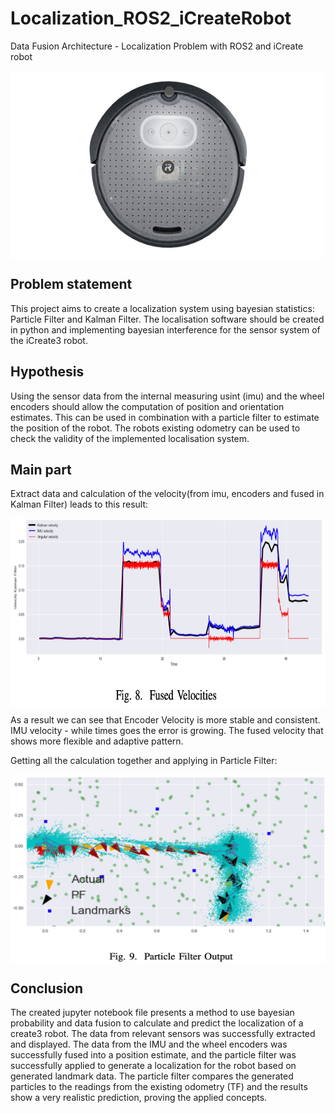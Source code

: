 # Localization_ROS2_iCreateRobot
Data Fusion Architecture - Localization Problem with ROS2 and iCreate robot

<img src="one.jpeg" alt="Alt text" width="500" height="300" align="center">

## Problem statement
This project aims to create a localization system using bayesian statistics: Particle Filter and Kalman Filter. The localisation software should be created in python and implementing bayesian interference for the sensor system of the iCreate3 robot. 

## Hypothesis
Using the sensor data from the internal measuring usint (imu) and the wheel encoders should allow the computation of position and orientation estimates. This can be used in combination with a particle filter to estimate the position of the robot. The robots existing odometry can be used to check the validity of the implemented localisation system.

## Main part
Extract data and calculation of the velocity(from imu, encoders and fused in Kalman Filter) leads to this result:

<img src="fused.png" alt="Alt text" width="600" height="300" align="center">

As a result we can see that Encoder Velocity is more stable and consistent. IMU velocity - while times goes the error is growing. The fused velocity that shows more flexible and adaptive pattern.

Getting all the calculation together and applying in Particle Filter:

<img src="result.png" alt="Alt text" width="600" height="300" align="center">

## Conclusion
The created jupyter notebook file presents a method to use bayesian probability and data fusion to calculate and predict the localization of a create3 robot. The data from relevant sensors was successfully extracted and displayed. The data from the IMU and the wheel encoders was successfully fused into a position estimate, and the particle filter was successfully applied to generate a localization for the robot based on generated landmark data. The particle filter compares the generated particles to the readings from the existing odometry (TF) and the results show a very realistic prediction, proving the applied concepts.
